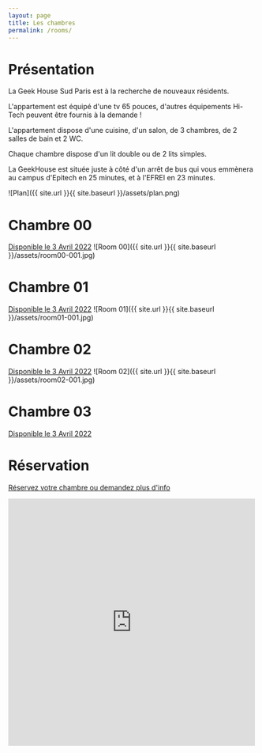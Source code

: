 ```yaml
---
layout: page
title: Les chambres
permalink: /rooms/
---
```


# Présentation

La Geek House Sud Paris est à la recherche de nouveaux résidents.

L'appartement est équipé d'une tv 65 pouces, d'autres équipements Hi-Tech peuvent être fournis à la demande !

L'appartement dispose d'une cuisine, d'un salon, de 3 chambres, de 2 salles de bain et 2 WC.

Chaque chambre dispose d'un lit double ou de 2 lits simples.

La GeekHouse est située juste à côté d'un arrêt de bus qui vous emmènera au campus d'Epitech en 25 minutes, et à l'EFREI en 23 minutes.

![Plan]({{ site.url }}{{ site.baseurl }}/assets/plan.png)

# Chambre 00

[Disponible le 3 Avril 2022](/home/room-00)
![Room 00]({{ site.url }}{{ site.baseurl }}/assets/room00-001.jpg)

# Chambre 01

[Disponible le 3 Avril 2022](/home/room-01)
![Room 01]({{ site.url }}{{ site.baseurl }}/assets/room01-001.jpg)

# Chambre 02

[Disponible le 3 Avril 2022](/home/room-02)
![Room 02]({{ site.url }}{{ site.baseurl }}/assets/room02-001.jpg)

# Chambre 03

[Disponible le 3 Avril 2022](/home/room-03)

# Réservation

[Réservez votre chambre ou demandez plus d'info](/home/contact)

<div style="max-width: 500px;max-height:500px">
  <div style="position:relative;padding-top:100%;">
    <iframe src="https://www.youtube.com/embed/b10BnNAb_Zg" frameborder="0" allow="accelerometer; autoplay; encrypted-media; gyroscope; picture-in-picture" allowfullscreen
      style="position:absolute;top:0;left:0;width:100%;height:100%;"></iframe>
  </div>
</div>
